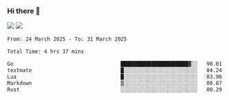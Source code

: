 ### Hi there 👋️

![](https://komarev.com/ghpvc/?username=Loner1024)
![](https://hit.yhype.me/github/profile?account_id=20189164)

<!--START_SECTION:waka-->

```txt
From: 24 March 2025 - To: 31 March 2025

Total Time: 4 hrs 37 mins

Go                                   ██████████████████████▓░░   90.01 %
textmate                             █░░░░░░░░░░░░░░░░░░░░░░░░   04.24 %
Lua                                  █░░░░░░░░░░░░░░░░░░░░░░░░   03.96 %
Markdown                             ▒░░░░░░░░░░░░░░░░░░░░░░░░   00.87 %
Rust                                 ░░░░░░░░░░░░░░░░░░░░░░░░░   00.29 %
```

<!--END_SECTION:waka-->



